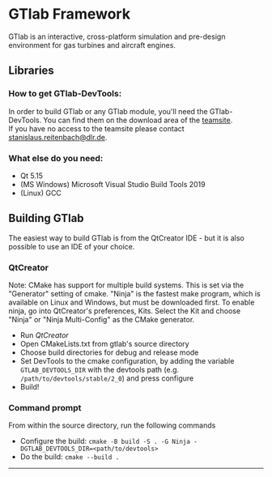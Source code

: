 # GTlab Framework

GTlab is an interactive, cross-platform simulation and pre-design environment for gas turbines and aircraft engines.

## Libraries

### How to get GTlab-DevTools:  
In order to build GTlab or any GTlab module, you'll need the GTlab-DevTools.
You can find them on the download area of the [teamsite](https://teamsites-extranet.dlr.de/at/GTlab/Downloads/SitePages/Home.aspx).  
If you have no access to the teamsite please contact stanislaus.reitenbach@dlr.de.  

### What else do you need:
- Qt 5.15
- (MS Windows) Microsoft Visual Studio Build Tools 2019
- (Linux) GCC

## Building GTlab
The easiest way to build GTlab is from the QtCreator IDE - but it is
also possible to use an IDE of your choice.

### QtCreator
Note: CMake has support for multiple build systems. This is set via the "Generator" setting of cmake.
"Ninja" is the fastest make program, which is available on Linux and Windows, but must be downloaded first.
To enable ninja, go into QtCreator's preferences, Kits. Select the Kit  and choose "Ninja" or "Ninja Multi-Config" as the CMake generator.

-   Run *QtCreator*
-   Open CMakeLists.txt from gtlab's source directory
-   Choose build directories for debug and release mode
-   Set DevTools to the cmake configuration, by adding the variable `GTLAB_DEVTOOLS_DIR` with the devtools path (e.g. `/path/to/devtools/stable/2_0`) and press configure
-   Build!

### Command prompt
From within the source directory, run the following commands

- Configure the build: `cmake -B build -S . -G Ninja -DGTLAB_DEVTOOLS_DIR=<path/to/devtools>`
- Do the build: `cmake --build .`


--------
